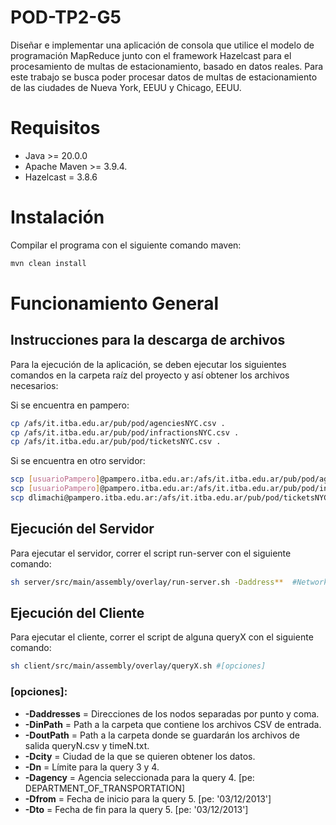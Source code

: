 # POD-TP2-G5
Diseñar e implementar una aplicación de consola que utilice el modelo de programación
MapReduce junto con el framework Hazelcast para el procesamiento de multas de
estacionamiento, basado en datos reales.
Para este trabajo se busca poder procesar datos de multas de estacionamiento de las
ciudades de Nueva York, EEUU y Chicago, EEUU.

# Requisitos
* Java >= 20.0.0
* Apache Maven >= 3.9.4.
* Hazelcast = 3.8.6

# Instalación

Compilar el programa con el siguiente comando maven:

```bash
mvn clean install
```

# Funcionamiento General

## Instrucciones para la descarga de archivos
Para la ejecución de la aplicación, se deben ejecutar los siguientes comandos en la carpeta raíz del proyecto y así obtener los archivos necesarios:

Si se encuentra en pampero:
```bash
cp /afs/it.itba.edu.ar/pub/pod/agenciesNYC.csv .
cp /afs/it.itba.edu.ar/pub/pod/infractionsNYC.csv .
cp /afs/it.itba.edu.ar/pub/pod/ticketsNYC.csv .
```

Si se encuentra en otro servidor:
```bash
scp [usuarioPampero]@pampero.itba.edu.ar:/afs/it.itba.edu.ar/pub/pod/agenciesNYC.csv .
scp [usuarioPampero]@pampero.itba.edu.ar:/afs/it.itba.edu.ar/pub/pod/infractionsNYC.csv .
scp dlimachi@pampero.itba.edu.ar:/afs/it.itba.edu.ar/pub/pod/ticketsNYC.csv .
```

## Ejecución del Servidor
Para ejecutar el servidor, correr el script run-server con el siguiente comando:

```bash
sh server/src/main/assembly/overlay/run-server.sh -Daddress**  #Network Interface Address
```

## Ejecución del Cliente

Para ejecutar el cliente, correr el script de alguna queryX con el siguiente comando:

```bash
sh client/src/main/assembly/overlay/queryX.sh #[opciones]
```

### **[opciones]**:
* **-Daddresses** = Direcciones de los nodos separadas por punto y coma.
* **-DinPath** = Path a la carpeta que contiene los archivos CSV de entrada.
* **-DoutPath** = Path a la carpeta donde se guardarán los archivos de salida queryN.csv y timeN.txt.
* **-Dcity** = Ciudad de la que se quieren obtener los datos.
* **-Dn** = Límite para la query 3 y 4.
* **-Dagency** = Agencia seleccionada para la query 4. [pe: DEPARTMENT_OF_TRANSPORTATION]
* **-Dfrom** = Fecha de inicio para la query 5. [pe: '03/12/2013']
* **-Dto** = Fecha de fin para la query 5. [pe: '03/12/2013']

